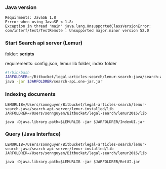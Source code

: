 ### Java version 
	Requirments: JavaSE 1.8	
	Errror when using JavaSE < 1.8:
	Exception in thread "main" java.lang.UnsupportedClassVersionError: com/interf/test/TestRemote : Unsupported major.minor version 52.0

### Start Search api server (Lemur)
    
folder: **scripts**

requirements: config.json, lemur lib folder, index folder

```sh
#!/bin/bash
JARFOLDRER=~/Bitbucket/legal-articles-search/lemur-search-java/search-api-server/target
java -jar $JARFOLDRER/search-api.one-jar.jar   
```
    
### Indexing documents 

    LEMURLIB=/Users/sonnguyen/Bitbucket/legal-articles-search/lemur-search-java/search-api-server/lemur-installed/lib
    JARFOLDRER=/Users/sonnguyen/Bitbucket/legal-search/lemur2016/lib
    
    java -Djava.library.path=$LEMURLIB -jar $JARFOLDRER/IndexUI.jar

### Query (Java Interface)

    LEMURLIB=/Users/sonnguyen/Bitbucket/legal-articles-search/lemur-search-java/search-api-server/lemur-installed/lib
    JARFOLDRER=/Users/sonnguyen/Bitbucket/legal-search/lemur2016/lib
    
    java -Djava.library.path=$LEMURLIB -jar $JARFOLDRER/RetUI.jar
     
    
 
 
    
    